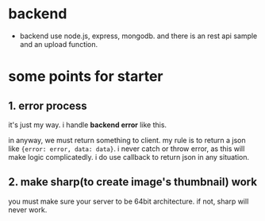 # backend

- backend use node.js, express, mongodb. and there is an rest api sample and an upload function.

# some points for starter

## 1. error process

it's just my way. i handle **backend error** like this.

in anyway, we must return something to client. my rule is to return a json like `{error: error, data: data}`. i never catch or throw error, as this will make logic complicatedly. i do use callback to return json in any situation.

## 2. make sharp(to create image's thumbnail) work

you must make sure your server to be 64bit architecture. if not, sharp will never work.
